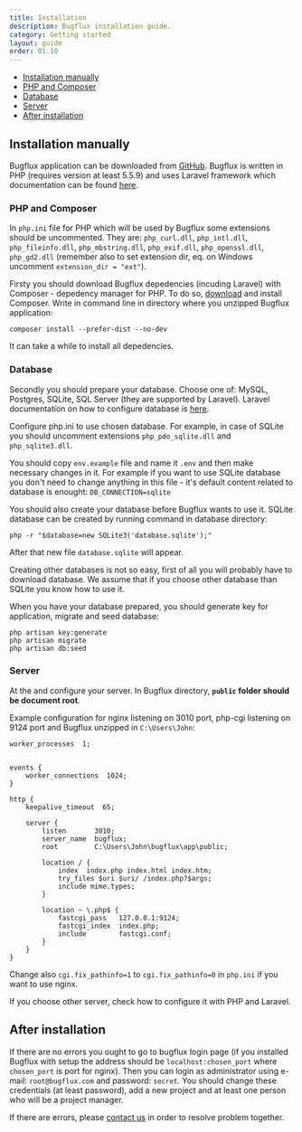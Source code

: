 ```yaml
---
title: Installation
description: Bugflux installation guide.
category: Getting started
layout: guide
order: 01.10
---
```

* [Installation manually](#Installation-manually)
 * [PHP and Composer](#PHP-and-Composer)
 * [Database](#Database)
 * [Server](#Server)
* [After installation](#After-installation)

## Installation manually

Bugflux application can be downloaded from [GitHub](https://github.com/bugflux-com/server). Bugflux is written in PHP (requires version at least 5.5.9) and uses Laravel framework which documentation can be found [here](https://laravel.com/docs/5.3). 

### PHP and Composer

In `php.ini` file for PHP which will be used by Bugflux some extensions should be uncommented. They are: `php_curl.dll`, `php_intl.dll`, `php_fileinfo.dll`, `php_mbstring.dll`, `php_exif.dll`, `php_openssl.dll`, `php_gd2.dll` (remember also to set extension dir, eq. on Windows uncomment `extension_dir = "ext"`). 

Firsty you should download Bugflux depedencies (incuding Laravel) with Composer - depedency manager for PHP. To do so, [download](https://getcomposer.org/download/) and install Composer. Write in command line in directory where you unzipped Bugflux application:
```
composer install --prefer-dist --no-dev
```

It can take a while to install all depedencies.

### Database

Secondly you should prepare your database. Choose one of: MySQL, Postgres, SQLite, SQL Server (they are supported by Laravel). Laravel documentation on how to configure database is [here](https://laravel.com/docs/5.3/database). 

Configure php.ini to use chosen database. For example, in case of SQLite you should uncomment extensions `php_pdo_sqlite.dll` and `php_sqlite3.dll`.

You should copy `env.example` file and name it `.env` and then make necessary changes in it.
For example if you want to use SQLite database you don't need to change anything in this file - it's default content related to database is enought: `DB_CONNECTION=sqlite`

You should also create your database before Bugflux wants to use it. SQLite database can be created by running command in database directory: 
```
php -r "$database=new SQLite3('database.sqlite');"
```

After that new file `database.sqlite` will appear. 

Creating other databases is not so easy, first of all you will probably have to download database. We assume that if you choose other database than SQLite you know how to use it.

When you have your database prepared, you should generate key for application, migrate and seed database:
```
php artisan key:generate
php artisan migrate
php artisan db:seed
```

### Server

At the and configure your server. In Bugflux directory, **`public` folder should be document root**.

Example configuration for nginx listening on 3010 port, php-cgi listening on 9124 port and Bugflux unzipped in `C:\Users\John`:

```
worker_processes  1;
 

events {
    worker_connections  1024;
}
 
http {
    keepalive_timeout  65;
 
    server {
        listen       3010;
        server_name  bugflux;
        root         C:\Users\John\bugflux\app\public;
 
        location / {
            index  index.php index.html index.htm;
            try_files $uri $uri/ /index.php?$args;
            include mime.types;
        }
 
        location ~ \.php$ {
            fastcgi_pass   127.0.0.1:9124;
            fastcgi_index  index.php;
            include        fastcgi.conf;
        }
    }
}
```

Change also `cgi.fix_pathinfo=1` to `cgi.fix_pathinfo=0` in `php.ini` if you want to use nginx.

If you choose other server, check how to configure it with PHP and Laravel. 


## After installation

If there are no errors you ought to go to bugflux login page (if you installed Bugflux with setup the address should be `localhost:chosen_port` where `chosen_port` is port for nginx). Then you can login as administrator using e-mail: `root@bugflux.com` and password: `secret`. You should change these credentials (at least password), add a new project and at least one person who will be a project manager.

If there are errors, please [contact us](mailto:support@bugflux.com) in order to resolve problem together.